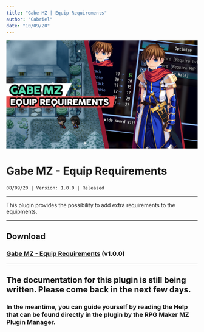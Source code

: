 ```yaml
---
title: "Gabe MZ | Equip Requirements"
author: "Gabriel"
date: "10/09/20"
---
```

![Main Thumb](../images/Thumb_GMZ_EquipRequirements.png)

# Gabe MZ - Equip Requirements

```
08/09/20 | Version: 1.0.0 | Released
```

***

This plugin provides the possibility to add extra requirements to the equipments.

***

## Download
### [Gabe MZ - Equip Requirements](https://dromarch.itch.io/gabe-mz-equip-requirements) (v1.0.0)

***

## The documentation for this plugin is still being written. Please come back in the next few days.

### In the meantime, you can guide yourself by reading the Help that can be found directly in the plugin by the RPG Maker MZ Plugin Manager.